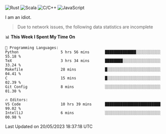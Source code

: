 ![Rust](https://img.shields.io/badge/Rust-000000?style=flat-square&logo=rust&logoColor=white)
![Scala](https://img.shields.io/badge/Scala-DC322F?style=flat-square&logo=Scala)
![C/C++](https://img.shields.io/badge/C++-00599c?style=flat-square&logo=C%2B%2B)
![JavaScript](https://img.shields.io/badge/JavaScript-323330?style=flat-square&logo=javascript&logoColor=F7DF1E)

I am an idiot.

> Due to network issues, the following data statistics are incomplete

<!--START_SECTION:waka-->
📊 **This Week I Spent My Time On** 

```text
💬 Programming Languages: 
Python                   5 hrs 56 mins       ██████████████░░░░░░░░░░░   55.18 % 
TeX                      3 hrs 34 mins       ████████░░░░░░░░░░░░░░░░░   33.24 % 
Makefile                 28 mins             █░░░░░░░░░░░░░░░░░░░░░░░░   04.41 % 
C                        15 mins             █░░░░░░░░░░░░░░░░░░░░░░░░   02.39 % 
Git Config               8 mins              ░░░░░░░░░░░░░░░░░░░░░░░░░   01.30 % 

🔥 Editors: 
VS Code                  10 hrs 39 mins      █████████████████████████   99.02 % 
IntelliJ                 6 mins              ░░░░░░░░░░░░░░░░░░░░░░░░░   00.98 % 
```


 Last Updated on 20/05/2023 18:37:18 UTC
<!--END_SECTION:waka-->
